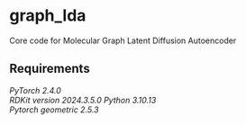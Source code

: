 # graph_lda
Core code for Molecular Graph Latent Diffusion Autoencoder

## Requirements
*PyTorch 2.4.0*  
*RDKit version 2024.3.5.0*
*Python 3.10.13*  
*Pytorch geometric 2.5.3*
